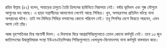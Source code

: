 রহিম উল্লাহ (৫২) বলেন, পাহাড়ের ঢালুতে তৈরি ত্রিপলের ছাউনিতে নিরাপত্তা নেই। বর্ষায় ভূমিধস এবং শুষ্ক মৌসুমে আগুনের ভয় আছে। এ ছাড়া সন্ত্রাসীদের আনাগোনা লেগেই আছে শিবিরে। খুন, অপহরণসহ প্রতিদিন ঘটছে নানা অপরাধের ঘটনা। তাই সব মিলিয়ে শিবিরে বসবাসের কোনো পরিবেশ নেই। তবু শিগগির দেশে ফিরতে পারবেন, এমন আশা নেই তাঁর।

আজ বৃহস্পতিবার বিশ্ব শরণার্থী দিবস। এ দিবসকে ঘিরে আশ্রয়শিবিরগুলোতে তেমন কোনো কর্মসূচি নেই। তবে ১৩ জুন জাতিসংঘের উদ্বাস্তুবিষয়ক সংস্থা ইউএনএইচসিআর শিবিরগুলোতে খেলাধুলা-বিনোদনসহ নানা কর্মসূচি বাস্তবায়ন করে।
